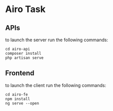 # Airo Task

## APIs

to launch the server run the following commands:

````
cd airo-api
composer install
php artisan serve
````

## Frontend

to launch the client run the following commands:

````
cd airo-fe 
npm install
ng serve --open
````